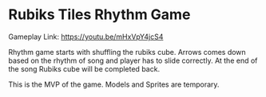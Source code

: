 # Rubiks Tiles Rhythm Game

  Gameplay Link: https://youtu.be/mHxVpY4jcS4
  
  Rhythm game starts with shuffling the rubiks cube. Arrows comes down based on the rhythm of song and player has to slide correctly.
  At the end of the song Rubiks cube will be completed back.

  This is the MVP of the game. Models and Sprites are temporary.
